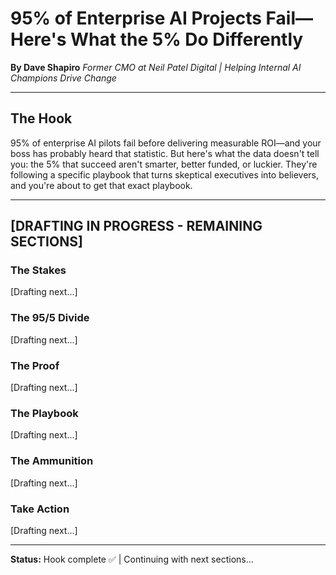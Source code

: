 # 95% of Enterprise AI Projects Fail—Here's What the 5% Do Differently

**By Dave Shapiro**
*Former CMO at Neil Patel Digital | Helping Internal AI Champions Drive Change*

---

## The Hook

95% of enterprise AI pilots fail before delivering measurable ROI—and your boss has probably heard that statistic. But here's what the data doesn't tell you: the 5% that succeed aren't smarter, better funded, or luckier. They're following a specific playbook that turns skeptical executives into believers, and you're about to get that exact playbook.

---

## [DRAFTING IN PROGRESS - REMAINING SECTIONS]

### The Stakes
[Drafting next...]

### The 95/5 Divide
[Drafting next...]

### The Proof
[Drafting next...]

### The Playbook
[Drafting next...]

### The Ammunition
[Drafting next...]

### Take Action
[Drafting next...]

---

**Status:** Hook complete ✅ | Continuing with next sections...